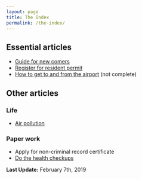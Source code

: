 ```yaml
---
layout: page
title: The Index
permalink: /the-index/
---
```

## Essential articles
* [Guide for new comers](/guidelines/new-comers)
* [Register for resident permit](../guidelines/resident-permit)
* [How to get to and from the airport](/guidelines/airport-transport) (not complete)

## Other articles
### Life
* [Air pollution](/guidelines/air-pollution)
  
### Paper work
* Apply for non-criminal record certificate
* [Do the health checkups](/guidelines/health-exam)

**Last Update:** February 7th, 2019